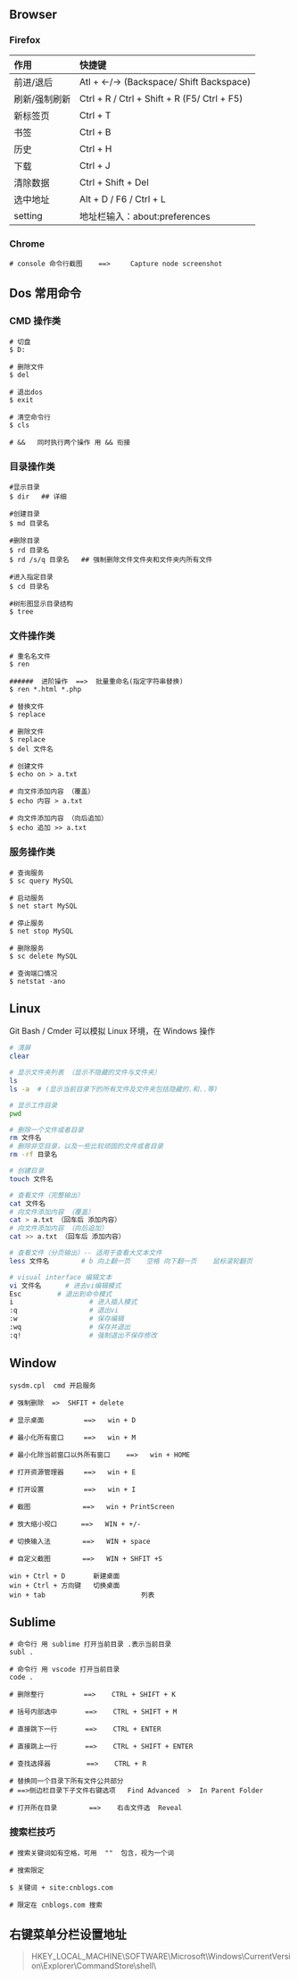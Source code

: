 ## Browser

### Firefox

| 作用      | 快捷键                                         |
| :------ | :------------------------------------------ |
| 前进/退后   | Atl + ←/→ (Backspace/ Shift Backspace)      |
| 刷新/强制刷新 | Ctrl + R / Ctrl + Shift + R (F5/ Ctrl + F5) |
| 新标签页    | Ctrl + T                                    |
| 书签      | Ctrl + B                                    |
| 历史      | Ctrl + H                                    |
| 下载      | Ctrl + J                                    |
| 清除数据    | Ctrl + Shift + Del                          |
| 选中地址    | Alt + D / F6 / Ctrl + L                     |
| setting | 地址栏输入：about:preferences                     |

### Chrome

```shell
# console 命令行截图    ==>     Capture node screenshot
```

## Dos 常用命令

### CMD 操作类

```shell
# 切盘
$ D:

# 删除文件
$ del

# 退出dos
$ exit

# 清空命令行
$ cls

# &&   同时执行两个操作 用 && 衔接
```

### 目录操作类

```shell
#显示目录
$ dir   ## 详细

#创建目录
$ md 目录名

#删除目录
$ rd 目录名
$ rd /s/q 目录名   ## 强制删除文件文件夹和文件夹内所有文件

#进入指定目录
$ cd 目录名

#树形图显示目录结构
$ tree
```

### 文件操作类

```shell
# 重名名文件
$ ren

######	进阶操作  ==>  批量重命名(指定字符串替换)
$ ren *.html *.php

# 替换文件
$ replace

# 删除文件
$ replace
$ del 文件名

# 创建文件
$ echo on > a.txt

# 向文件添加内容 （覆盖）
$ echo 内容 > a.txt

# 向文件添加内容 （向后追加）
$ echo 追加 >> a.txt
```

### 服务操作类

```shell
# 查询服务
$ sc query MySQL

# 启动服务
$ net start MySQL

# 停止服务
$ net stop MySQL

# 删除服务
$ sc delete MySQL

# 查询端口情况
$ netstat -ano
```

## Linux

Git Bash / Cmder 可以模拟 Linux 环境，在 Windows 操作

```bash
# 清屏
clear

# 显示文件夹列表 （显示不隐藏的文件与文件夹）
ls
ls -a  # (显示当前目录下的所有文件及文件夹包括隐藏的.和..等)

# 显示工作目录
pwd

# 删除一个文件或者目录
rm 文件名
# 删除非空目录，以及一些比较顽固的文件或者目录
rm -rf 目录名

# 创建目录
touch 文件名

# 查看文件（完整输出）
cat 文件名
# 向文件添加内容 （覆盖）
cat > a.txt （回车后 添加内容）
# 向文件添加内容 （向后追加）
cat >> a.txt （回车后 添加内容）

# 查看文件（分页输出）-- 适用于查看大文本文件
less 文件名 		# b 向上翻一页    空格 向下翻一页    鼠标滚轮翻页

# visual interface 编辑文本
vi 文件名		# 进去vi编辑模式
Esc         # 退出到命令模式
i 					# 进入插入模式
:q 					# 退出vi
:w 					# 保存编辑
:wq 				# 保存并退出
:q! 				# 强制退出不保存修改
```

## Window

```shell
sysdm.cpl  cmd 开启服务

# 强制删除  =>  SHFIT + delete

# 显示桌面			==>   win + D

# 最小化所有窗口	  ==>   win + M

# 最小化除当前窗口以外所有窗口	==>   win + HOME

# 打开资源管理器	  ==>   win + E

# 打开设置	        ==>   win + I

# 截图			 ==>   win + PrintScreen

# 放大缩小视口	  ==>   WIN + +/-

# 切换输入法    	   ==>   WIN + space

# 自定义截图		   ==>   WIN + SHFIT +S
```

    win + Ctrl + D       新建桌面
    win + Ctrl + 方向键   切换桌面
    win + tab						 列表

## Sublime

```shell
# 命令行 用 sublime 打开当前目录 .表示当前目录
subl .

# 命令行 用 vscode 打开当前目录
code .

# 删除整行  		==>    CTRL + SHIFT + K

# 括号内部选中  	   ==>    CTRL + SHIFT + M

# 直接跳下一行  	   ==>    CTRL + ENTER

# 直接跳上一行  	   ==>    CTRL + SHIFT + ENTER

# 查找选择器		    ==>	   CTRL + R

# 替换同一个目录下所有文件公共部分
# ==>侧边栏目录下子文件右键选项   Find Advanced  >  In Parent Folder

# 打开所在目录		==>    右击文件选  Reveal
```

### 搜索栏技巧

```shell
# 搜索关键词如有空格，可用  ""  包含，视为一个词

# 搜索限定

$ 关键词 + site:cnblogs.com

# 限定在 cnblogs.com 搜索
```

## 右键菜单分栏设置地址

> HKEY_LOCAL_MACHINE\\SOFTWARE\\Microsoft\\Windows\\CurrentVersion\\Explorer\\CommandStore\\shell\\
